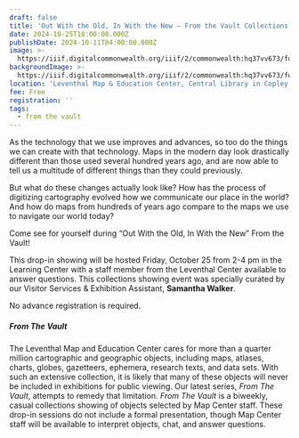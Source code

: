 ```yaml
---
draft: false
title: 'Out With the Old, In With the New — From the Vault Collections Showing'
date: 2024-10-25T18:00:00.000Z
publishDate: 2024-10-11T04:00:00.000Z
image: >-
  https://iiif.digitalcommonwealth.org/iiif/2/commonwealth:hq37vv673/full/,1200/0/default.jpg
backgroundImage: >-
  https://iiif.digitalcommonwealth.org/iiif/2/commonwealth:hq37vv673/full/,1200/0/default.jpg
location: 'Leventhal Map & Education Center, Central Library in Copley Square'
fee: Free
registration: ''
tags:
  - from the vault
---
```


As the technology that we use improves and advances, so too do the things we can create with that technology. Maps in the modern day look drastically different than those used several hundred years ago, and are now able to tell us a multitude of different things than they could previously.

But what do these changes actually look like? How has the process of digitizing cartography evolved how we communicate our place in the world? And how do maps from hundreds of years ago compare to the maps we use to navigate our world today?

Come see for yourself during “Out With the Old, In With the New” From the Vault!

This drop-in showing will be hosted Friday, October 25 from 2-4 pm in the Learning Center with a staff member from the Leventhal Center available to answer questions. This collections showing event was specially curated by our Visitor Services & Exhibition Assistant, **Samantha Walker**.

No advance registration is required.

##### ***From The Vault***

The Leventhal Map and Education Center cares for more than a quarter million cartographic and geographic objects, including maps, atlases, charts, globes, gazetteers, ephemera, research texts, and data sets. With such an extensive collection, it is likely that many of these objects will never be included in exhibitions for public viewing. Our latest series, *From The Vault*, attempts to remedy that limitation. *From The Vault* is a biweekly, casual collections showing of objects selected by Map Center staff. These drop-in sessions do not include a formal presentation, though Map Center staff will be available to interpret objects, chat, and answer questions.
